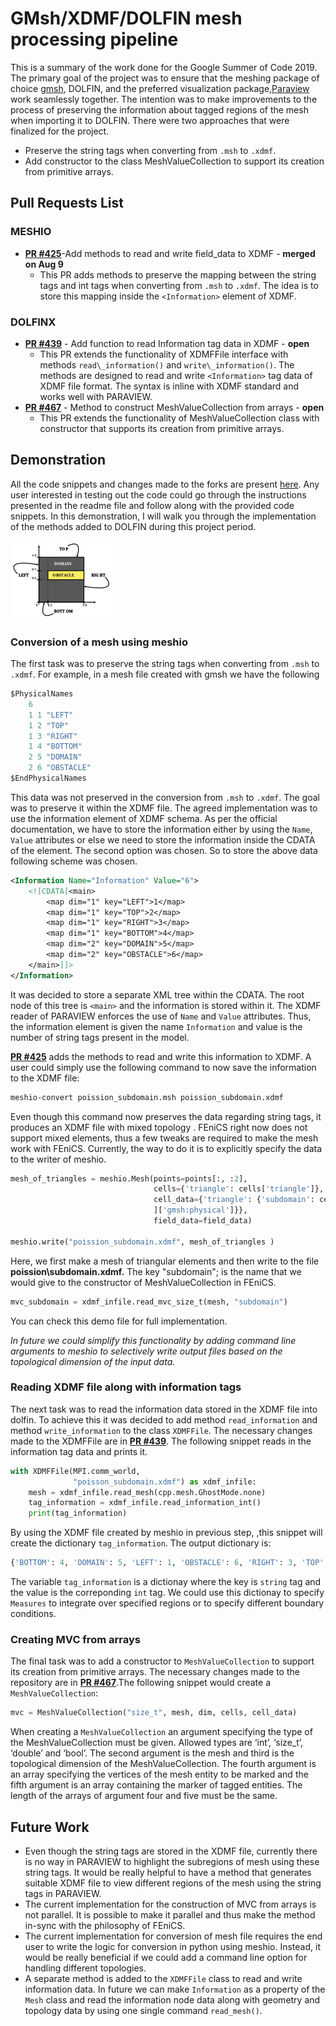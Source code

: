 
# GMsh/XDMF/DOLFIN mesh processing pipeline

This is a summary of the work done for the Google Summer of Code 2019. The primary goal of the project was to ensure that the meshing package of choice [gmsh](http://gmsh.info/), DOLFIN, and the preferred visualization package,[Paraview](http://paraview.org/) work seamlessly together. The intention was to make improvements to the process of preserving the information about tagged regions of the mesh when importing it to DOLFIN. There were two approaches that were finalized for the project.

- Preserve the string tags when converting from `.msh` to `.xdmf`.
- Add constructor to the class MeshValueCollection to support its creation from primitive arrays.

## Pull Requests List

### MESHIO

- [**PR #425**](https://github.com/nschloe/meshio/pull/425)-Add methods to read and write field\_data to XDMF - **merged on Aug 9**
  - This PR adds methods to preserve the mapping between the string tags and int tags when converting from `.msh` to `.xdmf`. The idea is to store this mapping inside the `<Information>` element of XDMF.

### DOLFINX

- [**PR #439**](https://github.com/FEniCS/dolfinx/pull/439) - Add function to read Information tag data in XDMF - **open**
  - This PR extends the functionality of XDMFFile interface with methods `read\_information()` and `write\_information()`. The methods are designed to read and write `<Information>` tag data of XDMF file format. The syntax is inline with XDMF standard and works well with PARAVIEW.
- [**PR #467**](https://github.com/FEniCS/dolfinx/pull/467) - Method to construct MeshValueCollection from arrays - **open**
  - This PR extends the functionality of MeshValueCollection class with constructor that supports its creation from primitive arrays.

## Demonstration

All the code snippets and changes made to the forks are present [here](https://github.com/iitrabhi/GSoC2019). Any user interested in testing out the code could go through the instructions presented in the readme file and follow along with the provided code snippets. In this demonstration, I will walk you through the implementation of the methods added to DOLFIN during this project period.

![poisson](poisson_subdomain.svg)

### Conversion of a mesh using meshio

The first task was to preserve the string tags when converting from `.msh` to `.xdmf`. For example, in a mesh file created with gmsh we have the following
```JAVA
$PhysicalNames
	6
	1 1 "LEFT"
	1 2 "TOP"
	1 3 "RIGHT"
	1 4 "BOTTOM"
	2 5 "DOMAIN"
	2 6 "OBSTACLE"
$EndPhysicalNames
```
This data was not preserved in the conversion from `.msh` to `.xdmf`. The goal was to preserve it within the XDMF file. The agreed implementation was to use the information element of XDMF schema. As per the official documentation, we have to store the information either by using the `Name`, `Value` attributes or else we need to store the information inside the CDATA of the element. The second option was chosen. So to store the above data following scheme was chosen.

```XML
<Information Name="Information" Value="6">
	<![CDATA[<main>
		<map dim="1" key="LEFT">1</map>
		<map dim="1" key="TOP">2</map>
		<map dim="1" key="RIGHT">3</map>
		<map dim="1" key="BOTTOM">4</map>
		<map dim="2" key="DOMAIN">5</map>
		<map dim="2" key="OBSTACLE">6</map>
	</main>]]>
</Information>
```
It was decided to store a separate XML tree within the CDATA. The root node of this tree is `<main>` and the information is stored within it. The XDMF reader of PARAVIEW enforces the use of `Name` and `Value` attributes. Thus, the information element is given the name `Information` and value is the number of string tags present in the model.

[**PR #425**](https://github.com/nschloe/meshio/pull/425) adds the methods to read and write this information to XDMF. A user could simply use the following command to now save the information to the XDMF file:
```bash
meshio-convert poission_subdomain.msh poission_subdomain.xdmf
```

Even though this command now preserves the data regarding string tags, it produces an XDMF file with mixed topology . FEniCS right now does not support mixed elements, thus a few tweaks are required to make the mesh work with FEniCS. Currently, the way to do it is to explicitly specify the data to the writer of meshio.

```python
mesh_of_triangles = meshio.Mesh(points=points[:, :2],
                                cells={'triangle': cells['triangle']},
                                cell_data={'triangle': {'subdomain': cell_data['triangle'
                                ]['gmsh:physical']}},
                                field_data=field_data) 

meshio.write("poission_subdomain.xdmf", mesh_of_triangles )
```

Here, we first make a mesh of triangular elements and then write to the file **poission\subdomain.xdmf.** The key "subdomain"; is the name that we would give to the constructor of MeshValueCollection in FEniCS.

```python
mvc_subdomain = xdmf_infile.read_mvc_size_t(mesh, "subdomain")
```

You can check this demo file for full implementation.

_In future we could simplify this functionality by  adding command line arguments to meshio to selectively write output files based on the topological dimension of the input data._

### Reading XDMF file along with information tags
The next task was to read the information data stored in the XDMF file into dolfin. To achieve this it was decided to add method `read_information` and method `write_information` to the class `XDMFFile`. The necessary changes made to the XDMFFile are in [**PR #439**](https://github.com/FEniCS/dolfinx/pull/439). The following snippet reads in the information tag data and prints it.

```python
with XDMFFile(MPI.comm_world,
              "poisson_subdomain.xdmf") as xdmf_infile:
    mesh = xdmf_infile.read_mesh(cpp.mesh.GhostMode.none)
    tag_information = xdmf_infile.read_information_int()
    print(tag_information)
```
By using the XDMF file created by meshio in previous step, ,this snippet will create the dictionary `tag_information`. The output dictionary is:
```python
{'BOTTOM': 4, 'DOMAIN': 5, 'LEFT': 1, 'OBSTACLE': 6, 'RIGHT': 3, 'TOP': 2}
```
The variable `tag_information` is a dictionay where the key is `string` tag and the value is the correponding `int` tag. We could use this dictionay to specify `Measures` to integrate over specified regions or to specify different boundary conditions.

### Creating MVC from arrays
The final task was to add a constructor to `MeshValueCollection` to support its creation from primitive arrays. The necessary changes made to the repository are in [**PR #467**](https://github.com/FEniCS/dolfinx/pull/467).The following snippet would create a `MeshValueCollection`:
```python
mvc = MeshValueCollection("size_t", mesh, dim, cells, cell_data)
```
When creating a `MeshValueCollection` an argument specifying the type of the MeshValueCollection must be given. Allowed types are ‘int’, ‘size_t’, ‘double’ and ‘bool’. The second argument is the mesh and third is the topological dimension of the MeshValueCollection. The fourth argument is an array specifying the vertices of the mesh entity to be marked and the fifth argument is an array containing the marker of tagged entities. The length of the arrays of argument four and five must be the same.

## Future Work

- Even though the string tags are stored in the XDMF file, currently there is no way in PARAVIEW to highlight the subregions of mesh using these string tags. It would be really helpful to have a method that generates suitable XDMF file to view different regions of the mesh using the string tags in PARAVIEW.
- The current implementation for the construction of MVC from arrays is not parallel. It is possible to make it parallel and thus make the method in-sync with the philosophy of FEniCS.
- The current implementation for conversion of mesh file requires the end user to write the logic for conversion in python using meshio. Instead, it would be really beneficial if we could add a command line option for handling different topologies.
- A separate method is added to the `XDMFFile` class to read and write information data. In future we can make `Information` as a property of the `Mesh` class and read the information node data along with geometry and topology data by using one single command `read_mesh()`.